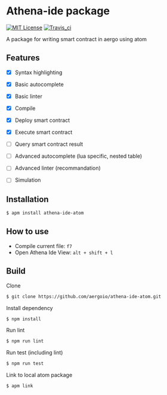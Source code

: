 # Athena-ide package

[![MIT License](https://img.shields.io/badge/license-MIT-blue.svg)](https://opensource.org/licenses/MIT)
[![Travis_ci](https://travis-ci.org/aergoio/athena-ide-atom.svg?branch=master)](https://travis-ci.org/aergoio/athena-ide-atom/)

A package for writing smart contract in aergo using atom

## Features

- [X] Syntax highlighting
- [X] Basic autocomplete
- [X] Basic linter
- [X] Compile
- [X] Deploy smart contract
- [X] Execute smart contract

- [ ] Query smart contract result
- [ ] Advanced autocomplete (lua specific, nested table)
- [ ] Advanced linter (recommandation)
- [ ] Simulation

## Installation

```sh
$ apm install athena-ide-atom
```

## How to use

* Compile current file: `f7`
* Open Athena Ide View: `alt + shift + l`

## Build

Clone

```sh
$ git clone https://github.com/aergoio/athena-ide-atom.git
```

Install dependency

```sh
$ npm install
```

Run lint

```sh
$ npm run lint
```

Run test (including lint)

```sh
$ npm run test
```

Link to local atom package

```sh
$ apm link
```